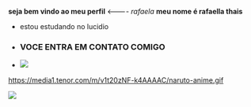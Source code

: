 **seja bem vindo ao meu perfil** 
<----
 _rafaela_ 
**meu nome é rafaella thais**

- estou estudando no lucidio
- ### VOCE ENTRA EM CONTATO COMIGO
- ![](rafaela)


https://media1.tenor.com/m/v1t20zNF-k4AAAAC/naruto-anime.gif

![](https://media1.tenor.com/m/v1t20zNF-k4AAAAC/naruto-anime.gif)
